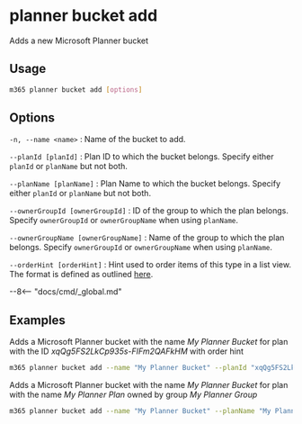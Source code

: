 # planner bucket add

Adds a new Microsoft Planner bucket

## Usage

```sh
m365 planner bucket add [options]
```

## Options

`-n, --name <name>`
: Name of the bucket to add.

`--planId [planId]`
: Plan ID to which the bucket belongs. Specify either `planId` or `planName` but not both.

`--planName [planName]`
: Plan Name to which the bucket belongs. Specify either `planId` or `planName` but not both.

`--ownerGroupId [ownerGroupId]`
: ID of the group to which the plan belongs. Specify `ownerGroupId` or `ownerGroupName` when using `planName`.

`--ownerGroupName [ownerGroupName]`
: Name of the group to which the plan belongs. Specify `ownerGroupId` or `ownerGroupName` when using `planName`.

`--orderHint [orderHint]`
: Hint used to order items of this type in a list view. The format is defined as outlined [here](https://docs.microsoft.com/en-us/graph/api/resources/planner-order-hint-format?view=graph-rest-1.0).

--8<-- "docs/cmd/_global.md"

## Examples

Adds a Microsoft Planner bucket with the name _My Planner Bucket_ for plan with the ID _xqQg5FS2LkCp935s-FIFm2QAFkHM_ with order hint

```sh
m365 planner bucket add --name "My Planner Bucket" --planId "xqQg5FS2LkCp935s-FIFm2QAFkHM" --orderHint " !"
```

Adds a Microsoft Planner bucket with the name _My Planner Bucket_ for plan with the name _My Planner Plan_ owned by group _My Planner Group_

```sh
m365 planner bucket add --name "My Planner Bucket" --planName "My Planner Plan" --ownerGroupName "My Planner Group"
```

